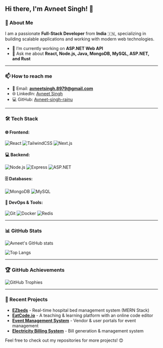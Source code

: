 ## Hi there, I'm Avneet Singh! 👋

### 🚀 About Me
I am a passionate **Full-Stack Developer** from **India** 🇮🇳, specializing in building scalable applications and working with modern web technologies.

- 🔭 I’m currently working on **ASP.NET Web API**
- 💬 Ask me about **React, Node.js, Java, MongoDB, MySQL, ASP.NET, and Rust**

---

### 📫 How to reach me
- 📧 Email: **avneetsingh.8979@gmail.com**
- 🌐 LinkedIn: [Avneet Singh](https://www.linkedin.com/in/avneetsingh5576)
- 💻 GitHub: [Avneet-singh-rainu](https://github.com/Avneet-singh-rainu)

---

### 🛠️ Tech Stack
#### 🌐 Frontend:
![React](https://img.shields.io/badge/React-20232A?style=for-the-badge&logo=react&logoColor=61DAFB)
![TailwindCSS](https://img.shields.io/badge/TailwindCSS-38B2AC?style=for-the-badge&logo=tailwind-css&logoColor=white)
![Next.js](https://img.shields.io/badge/Next.js-000000?style=for-the-badge&logo=next.js&logoColor=white)

#### 💻 Backend:
![Node.js](https://img.shields.io/badge/Node.js-43853D?style=for-the-badge&logo=node.js&logoColor=white)
![Express](https://img.shields.io/badge/Express.js-000000?style=for-the-badge&logo=express&logoColor=white)
![ASP.NET](https://img.shields.io/badge/ASP.NET-5C2D91?style=for-the-badge&logo=dotnet&logoColor=white)

#### 🗄️ Databases:
![MongoDB](https://img.shields.io/badge/MongoDB-4EA94B?style=for-the-badge&logo=mongodb&logoColor=white)
![MySQL](https://img.shields.io/badge/MySQL-4479A1?style=for-the-badge&logo=mysql&logoColor=white)

#### 🔧 DevOps & Tools:
![Git](https://img.shields.io/badge/Git-F05032?style=for-the-badge&logo=git&logoColor=white)
![Docker](https://img.shields.io/badge/Docker-2496ED?style=for-the-badge&logo=docker&logoColor=white)
![Redis](https://img.shields.io/badge/Redis-DC382D?style=for-the-badge&logo=redis&logoColor=white)

---

### 📊 GitHub Stats
![Avneet's GitHub stats](https://github-readme-stats.vercel.app/api?username=Avneet-singh-rainu&show_icons=true&theme=radical)

![Top Langs](https://github-readme-stats.vercel.app/api/top-langs/?username=Avneet-singh-rainu&layout=compact&theme=radical)

---

### 🏆 GitHub Achievements
![GitHub Trophies](https://github-profile-trophy.vercel.app/?username=Avneet-singh-rainu&theme=onedark)

---

### 🚀 Recent Projects
- **[EZbeds](https://github.com/Avneet-singh-rainu/EZbeds)** - Real-time hospital bed management system (MERN Stack)
- **[EatCode.io](https://github.com/Avneet-singh-rainu/EatCode.io)** - A teaching & learning platform with an online code editor
- **[Event Management System](https://github.com/Avneet-singh-rainu/Event-Management-System)** - Vendor & user portals for event management
- **[Electricity Billing System](https://github.com/Avneet-singh-rainu/Electricity-Billing-System)** - Bill generation & management system

Feel free to check out my repositories for more projects! 😊

